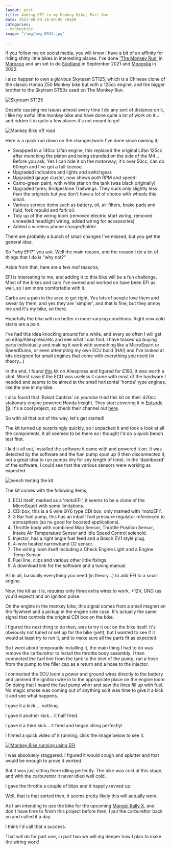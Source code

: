 ```yaml
---
layout: post
title: Adding EFI to my Monkey Bike, Part One
date: 2021-08-09 18:00:00 +0100
categories:
- monkeybike
image: "/img/img_0941.jpg"

---
```

If you follow me on social media, you will know I have a bit of an affinity for riding shitty little bikes in interesting places. I've done ['The Monkey Run'](https://www.theadventurists.com/adventures/monkey-run/) in [Morocco](https://www.theadventurists.com/guides/monkey-run-morocco/) and am set to do [Scotland](https://www.theadventurists.com/guides/monkey-run-scotland/) in September 2021 and [Mongolia](https://www.theadventurists.com/guides/monkey-run-mongolia/) in 2022.

I also happen to own a _glorious_ Skyteam ST125, which is a Chinese clone of the classic Honda Z50 Monkey bike but with a 125cc engine, and the bigger brother to the Skytram ST50s used on The Monkey Run.

![Skyteam ST125](/img/img_0941.jpg "Beautiful ain't she?")

Despite causing me issues almost every time I do any sort of distance on it, I like my awful little monkey bike and have done quite a lot of work on it... and ridden it in quite a few places it's not meant to go!

![Monkey Bike off road](/img/fosseway.jpg "Some light off roading")

Here is a quick run down on the changes/work I've done since owning it;

* Swapped in a 140cc Lifan engine, this replaced the original Lifan 125cc after munching the piston and being stranded on the side of the M4... Before you ask, Yes I can ride it on the motorway; it's over 50cc, can do 60mph and I've got a full license.
* Upgraded indicators and lights and switchgear.
* Upgraded gauge cluster, now shows _both_ RPM and speed!
* Camo-green paint, with white star on the tank (was black originally)
* Upgraded tyres; Bridgestone Trailwings. They suck only slightly less than the originals but you don't have a lot of choice with wheels this small.
* Various service items such as battery, oil, air filters, brake pads and fluid, fork rebuild and fork oil.
* Tidy up of the wiring loom (removed electric start wiring, removed unneeded headlight wiring, added wiring for accessories)
* Added a wireless phone charger/holder.

There are probably a bunch of small changes I've missed, but you get the general idea.

So "why EFI?" you ask. Well the main reason, and the reason I do a lot of things that I do is "why not?"

Aside from that, here are a few _real_ reasons;

EFI is interesting to me, and adding it to this bike will be a fun challenge. Most of the bikes and cars I've owned and worked on have been EFI as well, so I am more comfortable with it.

Carbs are a pain in the arse to get right. Yes lots of people love them and swear by them, and yes they are 'simpler', and that is fine, but they annoy me and it's my bike, so there.

Hopefully the bike will run better in more varying conditions. Right now cold starts are a pain.

I've had this idea knocking around for a while, and every so often I will get on eBay/Aliexpress/etc and see what I can find. I have tossed up buying parts individually and making it work with something like a MicroSquirt or SpeedDuino, or even attempting my own ECU build (HA!) and I've looked at kits designed for small engines that come with everything you need (in theory...)

In the end, I found [this](https://www.aliexpress.com/item/32786077851.html) kit on Aliexpress and figured for £190, it was worth a shot. Worst case if the ECU was useless it came with most of the hardware I needed and seems to be aimed at the small horizontal 'honda' type engines, like the one in my bike.

I also found that 'Robot Cantina' on youtube tried this kit on their 420cc stationary engine powered Honda Insight. They start covering it in [Episode 19](https://www.youtube.com/watch?v=RKe1_gTOsms). It's a cool project, so check their channel out [here](https://www.youtube.com/channel/UC_e1W-VZ1ygjbKQGjXB1f4g).

So with all that out of the way, let's get started!

The kit turned up surprisingly quickly, so I unpacked it and took a look at all the components, it all seemed to be there so I thought I'd do a quick bench test first.

I laid it all out, installed the software it came with and powered it on. It was detected by the software and the fuel pump spun up (I then disconnected it, not a great idea to run pumps dry for any length of time). In the 'dashboard' of the software, I could see that the various sensors were working as expected.

![bench testing the kit](/img/bench.jpg "Ignore the mess!")

The kit comes with the following items;

1. ECU itself, marked as a 'motoEFI', it seems to be a clone of the MicroSquirt with some limitations.
2. CDI box, this is a 6 wire GY6 type CDI box, only marked with 'motoEFI'.
3. 3 Bar fuel pump, this has an inbuilt fuel pressure regulator referenced to atmosphere (so no good for boosted applications).
4. Throttle body with combined Map Sensor, Throttle Position Sensor, Intake Air Temperature Sensor and Idle Speed Control solenoid.
5. Injector, has a right angle fuel feed and a Bosch EV1 style plug.
6. 4-wire heated narrowband O2 sensor.
7. The wiring loom itself including a Check Engine Light and a Engine Temp Sensor
8. Fuel line, clips and various other little fixings.
9. A download link for the software and a tuning manual.

All in all, basically everything you need (in theory...) to add EFI to a small engine.

Now, the kit as it is, requires only three extra wires to work, +12V, GND (as you'd expect) and an ignition pulse.

On the engine in the monkey bike, this signal comes from a small magnet on the flywheel and a pickup in the engine side case. It's actually the same signal that controls the original CDI box on the bike.

I figured the next thing to do then, was to try it out on the bike itself. It's obviously not tuned or set up for the bike (yet!), but I wanted to see if it would at least try to run it, and to make sure all the parts fit as expected.

So I went about temporarily installing it, the main thing I had to do was remove the carburettor to install the throttle body assembly. I then connected the fuel line from the tank to the inlet of the pump, ran a hose from the pump to the filler cap as a return and a hose to the injector.  
  
I connected the ECU loom's power and ground wires directly to the battery and jammed the ignition wire in to the appropriate place on the engine loom. On doing that I heard the fuel pump whirr and saw the lines fill up with fuel. No magic smoke was coming out of anything so it was time to give it a kick it and see what happens.

I gave it a kick.... nothing.

I gave it another kick... it half fired.

I gave it a third kick... it fired and began idling perfectly!  
  
I filmed a quick video of it running, click the image below to see it.

[![Monkey Bike running using EFI](https://img.youtube.com/vi/KER29pNNHlY/0.jpg "It's Alive!")](https://www.youtube.com/watch?v=KER29pNNHlY)

I was absolutely staggered. I figured it would cough and splutter and that would be enough to prove it worked.

But it was just sitting there idling perfectly. The bike was cold at this stage, and with the carburettor it never idled well cold.

I gave the throttle a couple of blips and it happily revved up.

Well, that is that sorted then, it seems pretty likely this will actually _work_.

As I am intending to use the bike for the upcoming [Mongol Rally X](https://www.theadventurists.com/adventures/mongolrally-x/), and don't have time to finish this project before then, I put the carburettor back on and called it a day.

I think I'd call that a success.

That will do for part one, in part two we will dig deeper how I plan to make the wiring work!
